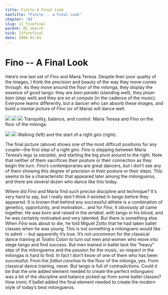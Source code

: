 ```yaml
---
title: Finito A Final Look
navtitle: "Finito -- a Final Look"
chapter: '03'
slug: 13_finofinal
parent: 01_search
nick: 13finofinal
date: 2006-01-01
---
```


# Fino -- A Final Look

Here’s one last set of _Fino_ and Maria Teresa. Despite their poor quality of the images, I think the precision and beauty of the way they move comes through. As they move around the floor of the milonga, they display the essence of good tango: they are _bien parado_ (standing well), they _pisan bien_ (step well) and they are _en el compás_ (in the cadence of the music). Everyone learns differently, but a dancer who can absorb these images, and build a mental picture of Fino (or of Maria) will dance well.

![](/3_pics/13finofinal/image001.jpg)
![](/3_pics/13finofinal/image003.jpg)
![](/3_pics/13finofinal/image005.jpg)
Tranquility, balance, and control. Maria Teresa and _Fino_ on the floor of the milonga.

![](/3_pics/13finofinal/image007.jpg)
![](/3_pics/13finofinal/image009.jpg)
Walking (left) and the start of a right _giro_ (right).

The final picture (above) shows one of the most difficult positions for any couple—the first step of a right _giro_. _Fino_ is stepping between Maria Teresa’s legs (a _sacada_), and starting the big pivot around to the right. Note that neither of them sacrifices their posture or their connection as they begin the turn. _Fino’s_ contemporaries are great dancers, but I don’t see any of them showing this degree of precision in their posture or their steps. This seems to be a characteristic that appeared later among the milongueros, and there are several dozen who dance like this today.

Where did _Fino_ and Maria find such precise discipline and technique? It's very hard to say, but I really don't think it existed in tango before they appeared. It is known that behind any successful athlete is a combination of genetics, opportunity, and motivation… and for _Fino_, it obviously all came together. He was born and raised in the _arrabal_, with tango in his blood, and he was certainly motivated and very talented. But there is something else. When _Fino_ was about to die, he told Miguel Zotto that he had taken ballet classes when he was young. This is not something a milonguero would like to admit -- but apparently it’s true. It’s not uncommon for the classical dance training at _Teatro Colon_ to turn out men and women who move into stage tango and find success. But men trained in ballet lack the “heavy” step of the milongueros and the passion for the music, so respect in the milongas is hard to find. In fact I don’t know of one of them who has been successful. From the _fútbol canchas_ to the floor of the milonga, yes. From classical dance training, never. But tango is full of contradictions. Could it be that the one added element needed to create the perfect milonguero was a bit of the discipline and balance picked up from some ballet classes? How ironic if ballet added the final element needed to create the modern style of today’s best milongueros.

